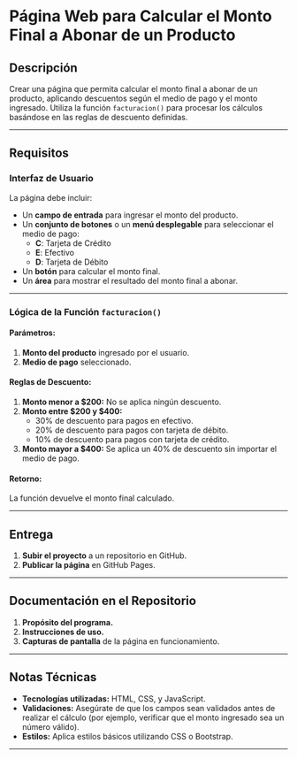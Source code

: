 # Página Web para Calcular el Monto Final a Abonar de un Producto

## Descripción

Crear una página que permita calcular el monto final a abonar de un producto, aplicando descuentos según el medio de pago y el monto ingresado. Utiliza la función `facturacion()` para procesar los cálculos basándose en las reglas de descuento definidas.

---

## Requisitos

### Interfaz de Usuario

La página debe incluir:

- Un **campo de entrada** para ingresar el monto del producto.
- Un **conjunto de botones** o un **menú desplegable** para seleccionar el medio de pago:
  - **C**: Tarjeta de Crédito
  - **E**: Efectivo
  - **D**: Tarjeta de Débito
- Un **botón** para calcular el monto final.
- Un **área** para mostrar el resultado del monto final a abonar.

---

### Lógica de la Función `facturacion()`

#### Parámetros:
1. **Monto del producto** ingresado por el usuario.
2. **Medio de pago** seleccionado.

#### Reglas de Descuento:
1. **Monto menor a $200:** No se aplica ningún descuento.
2. **Monto entre $200 y $400:**
   - 30% de descuento para pagos en efectivo.
   - 20% de descuento para pagos con tarjeta de débito.
   - 10% de descuento para pagos con tarjeta de crédito.
3. **Monto mayor a $400:** Se aplica un 40% de descuento sin importar el medio de pago.

#### Retorno:
La función devuelve el monto final calculado.

---

## Entrega

1. **Subir el proyecto** a un repositorio en GitHub.
2. **Publicar la página** en GitHub Pages.

---

## Documentación en el Repositorio

1. **Propósito del programa.**
2. **Instrucciones de uso.**
3. **Capturas de pantalla** de la página en funcionamiento.

---

## Notas Técnicas

- **Tecnologías utilizadas:** HTML, CSS, y JavaScript.
- **Validaciones:** Asegúrate de que los campos sean validados antes de realizar el cálculo (por ejemplo, verificar que el monto ingresado sea un número válido).
- **Estilos:** Aplica estilos básicos utilizando CSS o Bootstrap.

--- 
